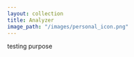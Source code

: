```yaml
---
layout: collection
title: Analyzer
image_path: "/images/personal_icon.png"
---
```



testing purpose
